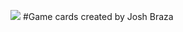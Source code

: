 ![](https://encrypted-tbn0.gstatic.com/images?q=tbn:ANd9GcRQzZ838mIZxchQbJdiYi9YHiNBCiBp5B2CmPQpzLtj1BSr0AY2)
#Game cards created by Josh Braza
